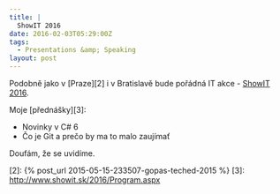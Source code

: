 ```yaml
---
title: |
  ShowIT 2016
date: 2016-02-03T05:29:00Z
tags:
  - Presentations &amp; Speaking
layout: post
---
```

Podobně jako v [Praze][2] i v Bratislavě bude pořádná IT akce - [ShowIT 2016][1].

Moje [přednášky][3]:

* Novinky v C# 6
* Čo je Git a prečo by ma to malo zaujímať

Doufám, že se uvidíme.

[1]: http://www.showit.sk/2016
[2]: {% post_url 2015-05-15-233507-gopas-teched-2015 %}
[3]: http://www.showit.sk/2016/Program.aspx
